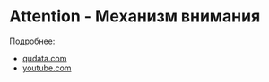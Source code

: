 # Attention - Механизм внимания

Подробнее:
+ [qudata.com](https://qudata.com/ml/ru/NN_Attention.html)
+ [youtube.com](https://www.youtube.com/watch?v=gWEuyMRcoME) 
